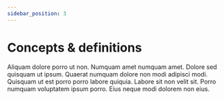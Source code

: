```yaml
---
sidebar_position: 3
---
```


# Concepts & definitions

Aliquam dolore porro ut non. Numquam amet numquam amet. Dolore sed quisquam ut ipsum. Quaerat numquam dolore non modi adipisci modi. Quisquam ut est porro porro labore quiquia. Labore sit non velit sit. Porro numquam voluptatem ipsum porro. Eius neque modi dolorem non eius.
